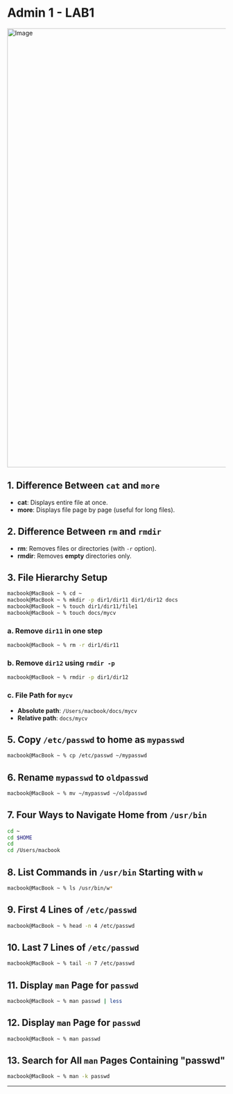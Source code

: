 # Admin 1 - LAB1

<img width="1010" alt="Image" src="https://github.com/user-attachments/assets/40ec72af-a1cd-4e03-9bf7-5d9a9d9e1c7f" />

<br>

## 1. Difference Between `cat` and `more`

- **cat**: Displays entire file at once.
- **more**: Displays file page by page (useful for long files).


## 2. Difference Between `rm` and `rmdir` 

- **rm**: Removes files or directories (with `-r` option).
- **rmdir**: Removes **empty** directories only.


## 3. File Hierarchy Setup

```bash
macbook@MacBook ~ % cd ~
macbook@MacBook ~ % mkdir -p dir1/dir11 dir1/dir12 docs
macbook@MacBook ~ % touch dir1/dir11/file1
macbook@MacBook ~ % touch docs/mycv
```

### a. Remove `dir11` in one step
```bash
macbook@MacBook ~ % rm -r dir1/dir11
```

### b. Remove `dir12` using `rmdir -p`
```bash
macbook@MacBook ~ % rmdir -p dir1/dir12
```

### c. File Path for `mycv`
- **Absolute path**: `/Users/macbook/docs/mycv`
- **Relative path**: `docs/mycv`



## 5. Copy `/etc/passwd` to home as `mypasswd`

```bash
macbook@MacBook ~ % cp /etc/passwd ~/mypasswd
```



## 6. Rename `mypasswd` to `oldpasswd`

```bash
macbook@MacBook ~ % mv ~/mypasswd ~/oldpasswd
```



## 7. Four Ways to Navigate Home from `/usr/bin`

```bash
cd ~
cd $HOME
cd
cd /Users/macbook
```


## 8. List Commands in `/usr/bin` Starting with `w`

```bash
macbook@MacBook ~ % ls /usr/bin/w*
```



## 9. First 4 Lines of `/etc/passwd`

```bash
macbook@MacBook ~ % head -n 4 /etc/passwd
```



## 10. Last 7 Lines of `/etc/passwd`

```bash
macbook@MacBook ~ % tail -n 7 /etc/passwd
```



## 11. Display `man` Page for `passwd` 

```bash
macbook@MacBook ~ % man passwd | less
```



## 12. Display `man` Page for `passwd` 

```bash
macbook@MacBook ~ % man passwd
```



## 13. Search for All `man` Pages Containing "passwd"

```bash
macbook@MacBook ~ % man -k passwd
```

---
